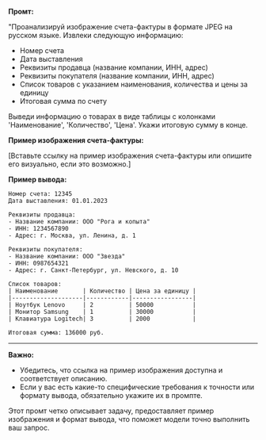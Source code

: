 
**Промт:**

"Проанализируй изображение счета-фактуры в формате JPEG на русском языке. Извлеки следующую информацию:

- Номер счета    
- Дата выставления    
- Реквизиты продавца (название компании, ИНН, адрес)    
- Реквизиты покупателя (название компании, ИНН, адрес)    
- Список товаров с указанием наименования, количества и цены за единицу    
- Итоговая сумма по счету    

Выведи информацию о товарах в виде таблицы с колонками 'Наименование', 'Количество', 'Цена'. Укажи итоговую сумму в конце.

**Пример изображения счета-фактуры:**

[Вставьте ссылку на пример изображения счета-фактуры или опишите его визуально, если это возможно.]

**Пример вывода:**

```
Номер счета: 12345
Дата выставления: 01.01.2023

Реквизиты продавца:
- Название компании: ООО "Рога и копыта"
- ИНН: 1234567890
- Адрес: г. Москва, ул. Ленина, д. 1

Реквизиты покупателя:
- Название компании: ООО "Звезда"
- ИНН: 0987654321
- Адрес: г. Санкт-Петербург, ул. Невского, д. 10

Список товаров:
| Наименование       | Количество | Цена за единицу |
|--------------------|------------|-----------------|
| Ноутбук Lenovo     | 2          | 50000           |
| Монитор Samsung    | 1          | 30000           |
| Клавиатура Logitech| 3          | 2000            |

Итоговая сумма: 136000 руб.
```
---

**Важно:**

- Убедитесь, что ссылка на пример изображения доступна и соответствует описанию.    
- Если у вас есть какие-то специфические требования к точности или формату вывода, обязательно укажите их в промпте.    

Этот промт четко описывает задачу, предоставляет пример изображения и формат вывода, что поможет модели точно выполнить ваш запрос.